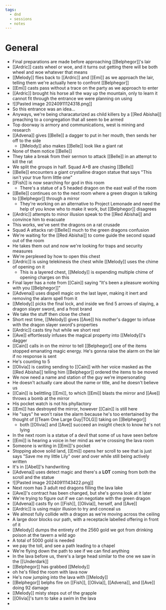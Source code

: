 ```yaml
---
tags:
  - dnd
  - sessions
  - notes
---
```

# General
- Final preparations are made before approaching [[Belphegor]]'s lair
- [[Ardric]] casts wheel or woe, and it turns out getting there will be both wheel and woe whatever that means
- [[Melody]] flies back to [[Ardric]] and [[Emi]] as we approach the lair, telling them we're actually here to confront [[Belphegor]]
- [[Emi]] casts pass without a trace on the party as we approach to enter
- [[Ardric]] brought his horse all the way up the mountain, only to learn it cannot fit through the entrance we were planning on using
- ![[Pasted image 20240911124318.png]]
- So this entrance was an idea...
- Anyways, we're being characaturized as child killers by a [[Red Abishai]] preaching to a congregation that all seem to be armed
- Top doorway is armory and communications, west is mining and research
- [[Advena]] gives [[Belle]] a dagger to put in her mouth, then sends her off to the side
	- [[Melody]] also makes [[Belle]] look like a giant rat
- None of them notice [[Belle]]
- They take a break from their sermon to attack [[Belle]] in an attempt to kill the rat
- We split the groups in half. Squad A+B are chasing [[Belle]]
- [[Belle]] encounters a giant crystalline dragon statue that says "This isn't your true form little one"
- [[Fish]] is now searching for god in this room
	- There's a statue of a 5 headed dragon on the east wall of the room
- [[Belle]] continues on to the next room where a green dragon is talking to [[Belphegor]] through a mirror
	- They're working on an alternative to Project Lemonade and need the help of you know who to make it work, but [[Belphegor]] disagrees
- [[Ardric]] attempts to minor illusion speak to the [[Red Abishai]] and convince him to evacuate
- This works, we've sent the dragons on a rat crusade
- Squad A attacks rat-[[Belle]] much to the green dragons confusion
- We're waiting for the [[Red Abishai]] to come guide the second squad out of the room
- He takes them out and now we're looking for traps and security measures
- We're perplexed by how to open this chest
- [[Ardric]] is using telekinesis the chest while [[Melody]] uses the chime of opening on it
	- This is a layered chest, [[Melody]] is expending multiple chime of opening charges on this
- Final layer has a note from [[Cain]] saying "It's been a pleasure working with you [[Belphegor]]"
- [[Advena]] uses dispell magic on the last layer, making it inert and removing the alarm spell from it
- [[Melody]] picks the final lock, and inside we find 5 arrows of slaying, a dragon slayer sword, and a frost brand
- We take the stuff then close the chest
- Short rest time, [[Melody]] gives [[Ave]] his mother's dagger to infuse with the dragon slayer sword's properties
- [[Ardric]] casts tiny hut while we short rest
- [[Ave]] effortlessly infuses the magical property into [[Melody]]'s dagger
- [[Cain]] calls in on the mirror to tell [[Belphegor]] one of the items stopped emanating magic energy. He's gonna raise the alarm on the lair if no response is sent
- He's counting to 5
- [[Olivia]] is casting sending to [[Cain]] with her voice masked as the [[Red Abishai]] telling him [[Belphegor]] ordered the items to be moved
- We now need a name and station of the guy we're impersonating
- He doesn't actually care about the name or title, and he doesn't believe us
- [[Cain]] is belittling [[Emi]], to which [[Emi]] blasts the mirror and [[Ave]] throws a bomb at the mirror
- His pocket watch is not his phyllactory
- [[Emi]] has destroyed the mirror, however [[Cain]] is still here
- He "says" he won't raise the alarm because he's too entertained by the thought of [[Team One Large Guy|TOLG]] taking on [[Belphegor]]
	- both [[Olivia]] and [[Ave]] succeed an insight check to know he's not lying
- In the next room is a statue of a devil that some of us have seen before
- [[Emi]] is hearing a voice in her mind as we're crossing the lava room
- Someone is writing in [[Emi]]'s pocket
- Stopping above solid land, [[Emi]] opens her scroll to see that is just says "Save me my little Lily" over and over while still being actively written
- It's in [[Abel]]'s handwriting
- [[Advena]] uses detect magic and there's a **LOT** coming from both the scroll and the statue
- ![[Pasted image 20240911143422.png]]
- Next room has 3 adult red dragons filling the lava lake
- [[Ave]]'s contract has been changed, but she's gonna look at it later
- We're trying to figure out if we can negotiate with the green dragon
- [[Advena]] casts fly on [[Fish]], [[Olivia]], herself, and [[Ave]]
- [[Ardric]] is using major illusion to try and conceal us
- We almost fully collide with a dragon as we're moving across the ceiling
- A large door blocks our path, with a receptacle labelled offering in front of it
- [[Melody]] dumps the entirety of the 2560 gold we got from drinking poison at the tavern a wild ago
- A total of 5000 gold is needed
- we pay the toll, and see a path leading to a chapel
- We're flying down the path to see if we can find anything
- In the lava before us, there's a large head similar to the one we saw in the [[Underdark]]
- [[Belphegor]] has grabbed [[Melody]]
- oh he's filled the room with lava now
- He's now jumping into the lava with [[Melody]]
- [[Belphegor]] belphs fire on [[Fish]], [[Olivia]], [[Advena]], and [[Ave]] doing 92 damage
- [[Melody]] misty steps out of the grapple
- [[Olivia]]'s turn to take a swim in the lava
- 